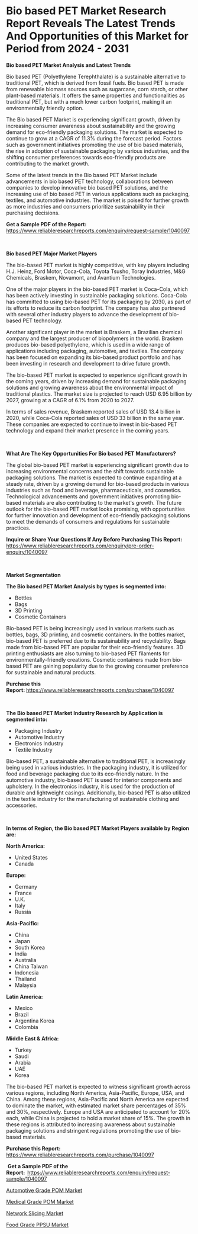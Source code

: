 <p><h1>Bio based PET Market Research Report Reveals The Latest Trends And Opportunities of this Market for Period from 2024 - 2031</h1></p><p><strong>Bio based PET Market Analysis and Latest Trends</strong></p>
<p><p>Bio based PET (Polyethylene Terephthalate) is a sustainable alternative to traditional PET, which is derived from fossil fuels. Bio based PET is made from renewable biomass sources such as sugarcane, corn starch, or other plant-based materials. It offers the same properties and functionalities as traditional PET, but with a much lower carbon footprint, making it an environmentally friendly option.</p><p>The Bio based PET Market is experiencing significant growth, driven by increasing consumer awareness about sustainability and the growing demand for eco-friendly packaging solutions. The market is expected to continue to grow at a CAGR of 11.3% during the forecast period. Factors such as government initiatives promoting the use of bio based materials, the rise in adoption of sustainable packaging by various industries, and the shifting consumer preferences towards eco-friendly products are contributing to the market growth.</p><p>Some of the latest trends in the Bio based PET Market include advancements in bio based PET technology, collaborations between companies to develop innovative bio based PET solutions, and the increasing use of bio based PET in various applications such as packaging, textiles, and automotive industries. The market is poised for further growth as more industries and consumers prioritize sustainability in their purchasing decisions.</p></p>
<p><strong>Get a Sample PDF of the Report:&nbsp;</strong> <a href="https://www.reliableresearchreports.com/enquiry/request-sample/1040097">https://www.reliableresearchreports.com/enquiry/request-sample/1040097</a></p>
<p>&nbsp;</p>
<p><strong>Bio based PET Major Market Players</strong></p>
<p><p>The bio-based PET market is highly competitive, with key players including H.J. Heinz, Ford Motor, Coca-Cola, Toyota Tsusho, Toray Industries, M&G Chemicals, Braskem, Novamont, and Avantium Technologies. </p><p>One of the major players in the bio-based PET market is Coca-Cola, which has been actively investing in sustainable packaging solutions. Coca-Cola has committed to using bio-based PET for its packaging by 2030, as part of its efforts to reduce its carbon footprint. The company has also partnered with several other industry players to advance the development of bio-based PET technology.</p><p>Another significant player in the market is Braskem, a Brazilian chemical company and the largest producer of biopolymers in the world. Braskem produces bio-based polyethylene, which is used in a wide range of applications including packaging, automotive, and textiles. The company has been focused on expanding its bio-based product portfolio and has been investing in research and development to drive future growth.</p><p>The bio-based PET market is expected to experience significant growth in the coming years, driven by increasing demand for sustainable packaging solutions and growing awareness about the environmental impact of traditional plastics. The market size is projected to reach USD 6.95 billion by 2027, growing at a CAGR of 6.1% from 2020 to 2027.</p><p>In terms of sales revenue, Braskem reported sales of USD 13.4 billion in 2020, while Coca-Cola reported sales of USD 33 billion in the same year. These companies are expected to continue to invest in bio-based PET technology and expand their market presence in the coming years.</p></p>
<p>&nbsp;</p>
<p><strong>What Are The Key Opportunities For Bio based PET Manufacturers?</strong></p>
<p><p>The global bio-based PET market is experiencing significant growth due to increasing environmental concerns and the shift towards sustainable packaging solutions. The market is expected to continue expanding at a steady rate, driven by a growing demand for bio-based products in various industries such as food and beverage, pharmaceuticals, and cosmetics. Technological advancements and government initiatives promoting bio-based materials are also contributing to the market's growth. The future outlook for the bio-based PET market looks promising, with opportunities for further innovation and development of eco-friendly packaging solutions to meet the demands of consumers and regulations for sustainable practices.</p></p>
<p><strong>Inquire or Share Your Questions If Any Before Purchasing This Report:</strong> <a href="https://www.reliableresearchreports.com/enquiry/pre-order-enquiry/1040097">https://www.reliableresearchreports.com/enquiry/pre-order-enquiry/1040097</a></p>
<p>&nbsp;</p>
<p><strong>Market Segmentation</strong></p>
<p><strong>The Bio based PET Market Analysis by types is segmented into:</strong></p>
<p><ul><li>Bottles</li><li>Bags</li><li>3D Printing</li><li>Cosmetic Containers</li></ul></p>
<p><p>Bio-based PET is being increasingly used in various markets such as bottles, bags, 3D printing, and cosmetic containers. In the bottles market, bio-based PET is preferred due to its sustainability and recyclability. Bags made from bio-based PET are popular for their eco-friendly features. 3D printing enthusiasts are also turning to bio-based PET filaments for environmentally-friendly creations. Cosmetic containers made from bio-based PET are gaining popularity due to the growing consumer preference for sustainable and natural products.</p></p>
<p><strong>Purchase this Report:&nbsp;</strong><a href="https://www.reliableresearchreports.com/purchase/1040097">https://www.reliableresearchreports.com/purchase/1040097</a></p>
<p>&nbsp;</p>
<p><strong>The Bio based PET Market Industry Research by Application is segmented into:</strong></p>
<p><ul><li>Packaging Industry</li><li>Automotive Industry</li><li>Electronics Industry</li><li>Textile Industry</li></ul></p>
<p><p>Bio-based PET, a sustainable alternative to traditional PET, is increasingly being used in various industries. In the packaging industry, it is utilized for food and beverage packaging due to its eco-friendly nature. In the automotive industry, bio-based PET is used for interior components and upholstery. In the electronics industry, it is used for the production of durable and lightweight casings. Additionally, bio-based PET is also utilized in the textile industry for the manufacturing of sustainable clothing and accessories.</p></p>
<p>&nbsp;</p>
<p><strong>In terms of Region, the Bio based PET Market Players available by Region are:</strong></p>
<p>
    <p> <strong> North America: </strong>
        <ul>
            <li>United States</li>
            <li>Canada</li>
        </ul>
        </p> 
    <p> <strong> Europe: </strong>
        <ul>
            <li>Germany</li>
            <li>France</li>
            <li>U.K.</li>
            <li>Italy</li>
            <li>Russia</li>
        </ul>
        </p> 
    <p> <strong> Asia-Pacific: </strong>
        <ul>
            <li>China</li>
            <li>Japan</li>
            <li>South Korea</li>
            <li>India</li>
            <li>Australia</li>
            <li>China Taiwan</li>
            <li>Indonesia</li>
            <li>Thailand</li>
            <li>Malaysia</li>
        </ul>
        </p> 
    <p> <strong> Latin America: </strong>
        <ul>
            <li>Mexico</li>
            <li>Brazil</li>
            <li>Argentina Korea</li>
            <li>Colombia</li>
        </ul>
        </p> 
    <p> <strong> Middle East & Africa: </strong>
        <ul>
            <li>Turkey</li>
            <li>Saudi</li>
            <li>Arabia</li>
            <li>UAE</li>
            <li>Korea</li>
        </ul>
    </p>
    </p>
<p><p>The bio-based PET market is expected to witness significant growth across various regions, including North America, Asia-Pacific, Europe, USA, and China. Among these regions, Asia-Pacific and North America are expected to dominate the market, with estimated market share percentages of 35% and 30%, respectively. Europe and USA are anticipated to account for 20% each, while China is projected to hold a market share of 15%. The growth in these regions is attributed to increasing awareness about sustainable packaging solutions and stringent regulations promoting the use of bio-based materials.</p></p>
<p><strong>Purchase this Report: </strong><a href="https://www.reliableresearchreports.com/purchase/1040097">https://www.reliableresearchreports.com/purchase/1040097</a></p>
<p>&nbsp;<strong>Get a Sample PDF of the Report:&nbsp;&nbsp;</strong><a href="https://www.reliableresearchreports.com/enquiry/request-sample/1040097">https://www.reliableresearchreports.com/enquiry/request-sample/1040097</a></p>
<p><strong></strong></p>
<p><p><a href="https://view.publitas.com/reportprime-1/automotive-grade-pom-market-with-the-goal-of-estimating-the-market-size-and-future-growth-potential-of-various-market-segments-based-on-component-applications-end-user-and-region/">Automotive Grade POM Market</a></p><p><a href="https://view.publitas.com/reportprime-1/medical-grade-pom-market-insights-market-players-and-forecast-till-2030/">Medical Grade POM Market</a></p><p><a href="https://picayune-night-cbd.notion.site/Network-Slicing-Market-Size-Reflecting-a-Forecast-Till-2031-Market-By-Type-By-Application-and-By-G-7f410431f28046d5919bfe4574ac942a">Network Slicing Market</a></p><p><a href="https://view.publitas.com/reportprime-1/food-grade-ppsu-market-analysis-and-market-size-global-industry-overview-market-segmentation-and-forecast-2023-to-2030/">Food Grade PPSU Market</a></p></p>